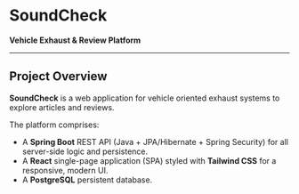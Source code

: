# SoundCheck

**Vehicle Exhaust & Review Platform**

---
## Project Overview

**SoundCheck** is a web application for vehicle oriented exhaust systems to explore articles and reviews.


The platform comprises:
- A **Spring Boot** REST API (Java + JPA/Hibernate + Spring Security) for all server-side logic and persistence.
- A **React** single-page application (SPA) styled with **Tailwind CSS** for a responsive, modern UI.
- A **PostgreSQL** persistent database.  
